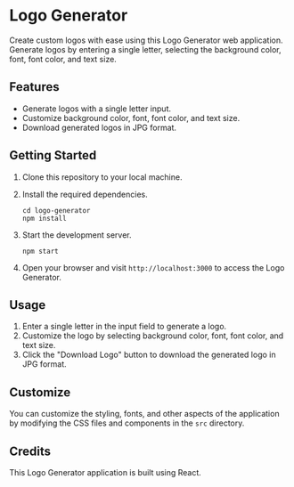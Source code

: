 # Logo Generator

Create custom logos with ease using this Logo Generator web application. Generate logos by entering a single letter, selecting the background color, font, font color, and text size.

## Features

- Generate logos with a single letter input.
- Customize background color, font, font color, and text size.
- Download generated logos in JPG format.

## Getting Started

1. Clone this repository to your local machine.

2. Install the required dependencies.

   ```shell
   cd logo-generator
   npm install
   ```

3. Start the development server.

   ```shell
   npm start
   ```

4. Open your browser and visit `http://localhost:3000` to access the Logo Generator.

## Usage

1. Enter a single letter in the input field to generate a logo.
2. Customize the logo by selecting background color, font, font color, and text size.
3. Click the "Download Logo" button to download the generated logo in JPG format.

## Customize

You can customize the styling, fonts, and other aspects of the application by modifying the CSS files and components in the `src` directory.

## Credits

This Logo Generator application is built using React.

